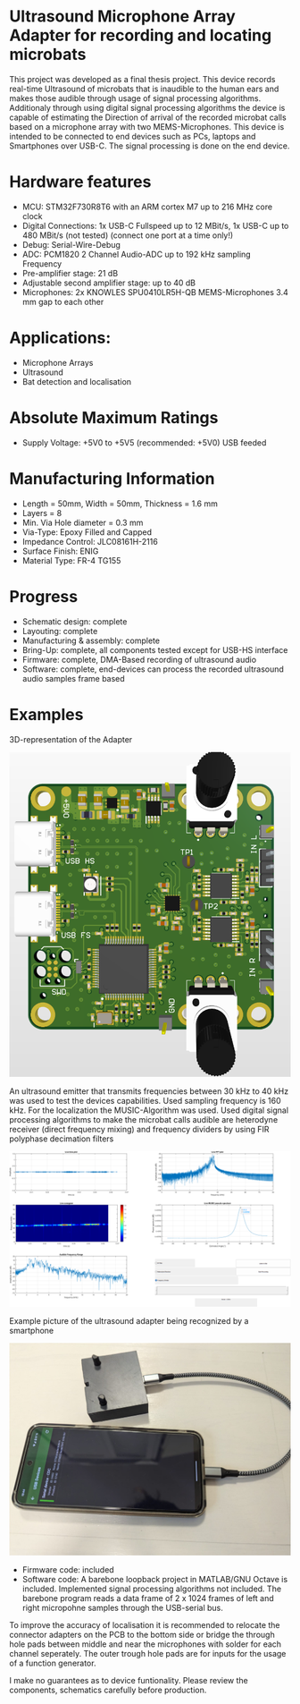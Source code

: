 # Ultrasound Microphone Array Adapter for recording and locating microbats

This project was developed as a final thesis project. This device records real-time Ultrasound of microbats that is inaudible to the human ears and makes those audible through usage of signal processing algorithms. Additionaly through using digital signal processing algorithms the device is capable of estimating the Direction of arrival of the recorded microbat calls based on a microphone array with two MEMS-Microphones. This device is intended to be connected to end devices such as PCs, laptops and Smartphones over USB-C. The signal processing is done on the end device.

# Hardware features

- MCU: STM32F730R8T6 with an ARM cortex M7 up to 216 MHz core clock
- Digital Connections: 1x USB-C Fullspeed up to 12 MBit/s, 1x USB-C up to 480 MBit/s (not tested) (connect one port at a time only!)
- Debug: Serial-Wire-Debug
- ADC: PCM1820 2 Channel Audio-ADC up to 192 kHz sampling Frequency
- Pre-amplifier stage: 21 dB
- Adjustable second amplifier stage: up to 40 dB
- Microphones: 2x KNOWLES SPU0410LR5H-QB MEMS-Microphones 3.4 mm gap to each other

# Applications:

- Microphone Arrays
- Ultrasound
- Bat detection and localisation

# Absolute Maximum Ratings

- Supply Voltage: +5V0 to +5V5 (recommended: +5V0) USB feeded

# Manufacturing Information

- Length = 50mm, Width = 50mm, Thickness = 1.6 mm
- Layers = 8
- Min. Via Hole diameter = 0.3 mm
- Via-Type: Epoxy Filled and Capped
- Impedance Control: JLC08161H-2116
- Surface Finish: ENIG
- Material Type: FR-4 TG155

# Progress

- Schematic design: complete
- Layouting: complete
- Manufacturing & assembly: complete
- Bring-Up: complete, all components tested except for USB-HS interface
- Firmware: complete, DMA-Based recording of ultrasound audio
- Software: complete, end-devices can process the recorded ultrasound audio samples frame based

# Examples

3D-representation of the Adapter

![test](https://github.com/myildirim6198/UltrasoundMicrophoneArrayAdapterBAT/blob/main/Images/UAdapterImage.png?raw=true)

An ultrasound emitter that transmits frequencies between 30 kHz to 40 kHz was used to test the devices capabilities. Used sampling frequency is 160 kHz. For the localization the MUSIC-Algorithm was used. Used digital signal processing algorithms to make the microbat calls audible are heterodyne receiver (direct frequency mixing) and frequency dividers by using FIR polyphase decimation filters

![test](https://github.com/myildirim6198/UltrasoundMicrophoneArrayAdapterBAT/blob/main/Images/GUI_40deg_freqDivid.png?raw=true)

Example picture of the ultrasound adapter being recognized by a smartphone

![test](https://github.com/myildirim6198/UltrasoundMicrophoneArrayAdapterBAT/blob/main/Images/imagePhoneUAdapter.jpg?raw=true)

- Firmware code: included
- Software code: A barebone loopback project in MATLAB/GNU Octave is included. Implemented signal processing algorithms not included. The barebone program reads a data frame of 2 x 1024 frames of left and right micropohne samples through the USB-serial bus. 

To improve the accuracy of localisation it is recommended to relocate the connector adapters on the PCB to the bottom side or bridge the through hole pads between middle and near the microphones with solder for each channel seperately. The outer trough hole pads are for inputs for the usage of a function generator.

I make no guarantees as to device funtionality. Please review the components, schematics carefully before production.

